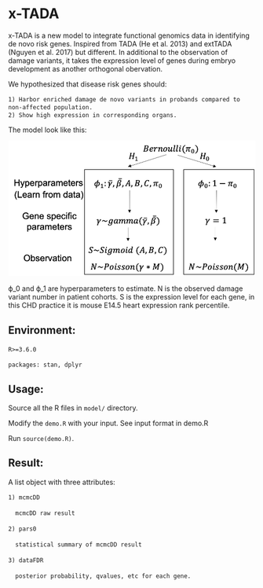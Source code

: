 # x-TADA
x-TADA is a new model to integrate functional genomics data in identifying de novo risk genes. Inspired from TADA (He et al. 2013) and extTADA (Nguyen et al. 2017) but different. In additional to the observation of damage variants, it takes the expression level of genes during embryo development as another orthogonal obervation. 

  We hypothesized that disease risk genes should:
  
    1) Harbor enriched damage de novo variants in probands compared to non-affected population. 
    2) Show high expression in corresponding organs.
    
  The model look like this:
  
  <img src="https://github.com/ShenLab/x-TADA/blob/master/x-TADA.model.png?raw=true" width="512">
  
ϕ_0 and ϕ_1 are hyperparameters to estimate. N is the observed damage variant number in patient cohorts. S is the expression level for each gene, in this CHD practice it is mouse E14.5 heart expression rank percentile.

## Environment:
  
  `R>=3.6.0`
  
  `packages: stan, dplyr`

## Usage:

  Source all the R files in `model/` directory.
  
  Modify the `demo.R` with your input. See input format in demo.R
  
  Run `source(demo.R)`.
  
## Result:
  
  A list object with three attributes:
  
    1) mcmcDD
  
      mcmcDD raw result
  
    2) pars0
  
      statistical summary of mcmcDD result
  
    3) dataFDR
  
      posterior probability, qvalues, etc for each gene.
  
